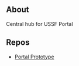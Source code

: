 ## About
Central hub for USSF Portal


## Repos
* [Portal Prototype](https://github.com/USSF-ORBIT/ussf-portal-prototype)

